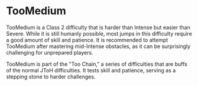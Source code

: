 # TooMedium

TooMedium is a Class 2 difficulty that is harder than Intense but easier than Severe. While it is still humanly possible, most jumps in this difficulty require a good amount of skill and patience. It is recommended to attempt TooMedium after mastering mid-Intense obstacles, as it can be surprisingly challenging for unprepared players.

TooMedium is part of the "Too Chain," a series of difficulties that are buffs of the normal JToH difficulties. It tests skill and patience, serving as a stepping stone to harder challenges.